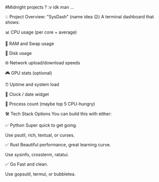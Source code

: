  #Midnight projects ? :v idk man ... 



💡 Project Overview: "SysDash" (name idea 😉)
A terminal dashboard that shows:

📊 CPU usage (per core + average)

💾 RAM and Swap usage

💽 Disk usage

🌐 Network upload/download speeds

🎮 GPU stats (optional)

⏰ Uptime and system load

📅 Clock / date widget

🧠 Process count (maybe top 5 CPU-hungry)

🛠️ Tech Stack Options
You can build this with either:

✅ Python
Super quick to get going.

Use psutil, rich, textual, or curses.

✅ Rust
Beautiful performance, great learning curve.

Use sysinfo, crossterm, ratatui.

✅ Go
Fast and clean.

Use gopsutil, termui, or bubbletea.